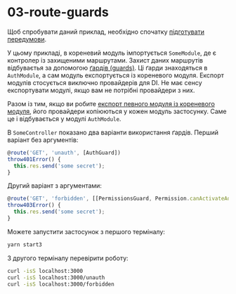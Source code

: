 # 03-route-guards

Щоб спробувати даний приклад, необхідно спочатку [підготувати передумови](./prerequisite).

У цьому прикладі, в кореневий модуль імпортується `SomeModule`, де є контролер із захищеними маршрутами. Захист даних маршрутів відбуваєтья за допомогою [ґардів (guards)][103]. Ці ґарди знаходяться в `AuthModule`, а сам модуль експортується із кореневого модуля. Експорт модулів стосується виключно провайдерів для DI. Не має сенсу експортувати модулі, якщо вам не потрібні провайдери з них.

Разом із тим, якщо ви робите [експорт певного модуля із кореневого модуля][102], його провайдери копіюються у кожен модуль застосунку. Саме це і відбувається у модулі `AuthModule`.

В `SomeController` показано два варіанти використання ґардів. Перший варіант без аргументів:

```ts
@route('GET', 'unauth', [AuthGuard])
throw401Error() {
  this.res.send('some secret');
}
```

Другий варіант з аргументами:

```ts
@route('GET', 'forbidden', [[PermissionsGuard, Permission.canActivateAdministration]])
throw403Error() {
  this.res.send('some secret');
}
```

Можете запустити застосунок з першого терміналу:

```bash
yarn start3
```

З другого терміналу перевірити роботу:

```bash
curl -isS localhost:3000
curl -isS localhost:3000/unauth
curl -isS localhost:3000/forbidden
```

[102]: /components-of-ditsmod-app/exports-and-imports#експорт-провайдерів-із-кореневого-модуля
[103]: /components-of-ditsmod-app/guards

